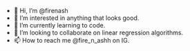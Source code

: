 - 👋 Hi, I’m @firenash
- 👀 I’m interested in anything that looks good.
- 🌱 I’m currently learning to code.
- 💞️ I’m looking to collaborate on linear regression algorithms.
- 📫 How to reach me @fire_n_ashh on IG.

<!---
firenash/firenash is a ✨ special ✨ repository because its `README.md` (this file) appears on your GitHub profile.
You can click the Preview link to take a look at your changes.
--->
